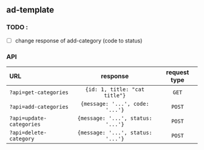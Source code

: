 ## ad-template


### TODO :

- [ ]  change response of add-category (code to status) 



### API

 | URL        | response         |request type     |
| :------------- |:-------------:|:-------------:|
| `?api=get-categories` | `{id: 1, title: "cat title"}` | `GET`
| `?api=add-categories` | `{message: '...', code: '...'}` | `POST`
| `?api=update-categories` | `{message: '...', status: '...'}` | `POST`
| `?api=delete-category` | `{message: '...', status: '...'}` | `POST`
